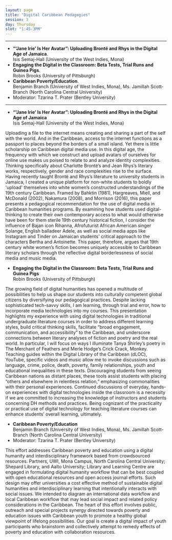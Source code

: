 ```yaml
---
layout: page
title: "Digital Caribbean Pedagogies"
session: 3
day: Thursday
slot: "1:45-3PM"
---
```



---

- **“‘Jane Irie’ Is Her Avatar”: Uploading Brontë and Rhys in the Digital Age of Jamaica**.\
Isis Semaj-Hall (University of the West Indies, Mona) 
- **Engaging the Digital in the Classroom: Beta Tests, Trial Runs and Guinea Pigs**.\
Robin Brooks (University of Pittsburgh)
- **Caribbean Poverty/Education**.\
Benjamin Branch (University of West Indies, Mona), Ms. Jamillah Scott-Branch (North Carolina Central University)
- Moderator: Tzarina T. Prater (Bentley University)

---

- **“‘Jane Irie’ Is Her Avatar”: Uploading Brontë and Rhys in the Digital Age of Jamaica**\
Isis Semaj-Hall (University of the West Indies, Mona) 

Uploading a file to the internet means creating and sharing a part of the self with the world. And in the Caribbean, access to the internet functions as a passport to places beyond the borders of a small island. Yet there is little scholarship on Caribbean digital media use. In this digital age, the frequency with which we construct and upload avatars of ourselves for online use makes us poised to relate to and analyze identity complexities. Thinking specifically about Charlotte Brontë’s and Jean Rhys’s literary works, respectively, gender and race complexities rise to the surface.  Having recently taught Brontë and Rhys’s literature to university students in Jamaica, I created a unique platform for non-white students to boldly 'upload' themselves into white women’s constructed understandings of the 19th century Caribbean. Framed by Bahktin (1981), Hargreaves, Miell, and McDonald (2002), Nakamura (2008), and Morrison (2016), this paper presents a pedagogical recommendation for the use of digital media in Caribbean humanities programs.  By examining how students used digital-thinking to create their own contemporary access to what would otherwise have been for them sterile 19th century historical fiction, I consider the influence of Bajan icon Rihanna, Afrofuturist African American singer Solange, English balladeer Adele, as well as social media apps like Instagram and Tinder on Jamaican students' critical approach to the characters Bertha and Antoinette. This paper, therefore, argues that 19th century white women’s fiction becomes uniquely accessible to Caribbean literary scholars through the reflective digital borderlessness of social media and music media.

- **Engaging the Digital in the Classroom: Beta Tests, Trial Runs and Guinea Pigs**\
Robin Brooks (University of Pittsburgh)

The growing field of digital humanities has opened a multitude of possibilities to help us shape our students into culturally competent global citizens by diversifying our pedagogical practices. Despite lacking sophisticated tech-savvy skills, I am learning, through trial and error, how to incorporate media technologies into my courses. This presentation highlights my experience with using digital technologies in traditional undergraduate literature courses in order to address different learning styles, build critical thinking skills, facilitate “broad engagement, communication, and accessibility” to the Caribbean, and underscore connections between literary analyses of fiction and poetry and the real world. In particular, I will focus on ways I illuminate Tanya Shirley’s poetry in The Merchant of Feathers and Merle Hodge’s Crick Crack, Monkey. Teaching guides within the Digital Library of the Caribbean (dLOC), YouTube, specific videos and music allow me to invoke discussions such as language, crime, police, death, poverty, family relationships, youth and educational inequalities in these texts. Discouraging students from seeing Caribbean nations as distant places, these tools assist students with placing “others and elsewhere in relentless relation,” emphasizing commonalities with their personal experiences. Continued discussions of everyday, hands-on experiences with digital technologies inside the classroom is a necessity if we are committed to increasing the knowledge of instructors and students concerning DH methods and practices. Being cognizant of the practicality or practical use of digital technology for teaching literature courses can enhance students’ overall learning, ultimately.

- **Caribbean Poverty/Education**\
Benjamin Branch (University of West Indies, Mona), Ms. Jamillah Scott-Branch (North Carolina Central University)
- Moderator: Tzarina T. Prater (Bentley University)

This effort addresses Caribbean poverty and education using a digital humanity and interdisciplinary framework based from crowdsourced resources. Partners, UWI, Mona Campus, North Carolina Central University; Shepard Library, and Aalto University; Library and Learning Centre are engaged in formulating digital humanity workflow that can be best coupled with open educational resources and open access journal efforts. Such design may offer universities a cost effective method of sustainable digital humanities and interdisciplinary learning that intentionally interacts with social issues. We intended to diagram an international data workflow and local Caribbean workflow that may lead social impact and related policy considerations in the Caribbean. The heart of this effort involves public, outreach and special projects synergy directed towards poverty and education issues with Caribbean youth to promote a healthy global viewpoint of lifelong possibilities. Our goal is create a digital impact of youth participants who brainstorm and collectively attempt to  remedy effects of poverty and education with collaboration resources.
